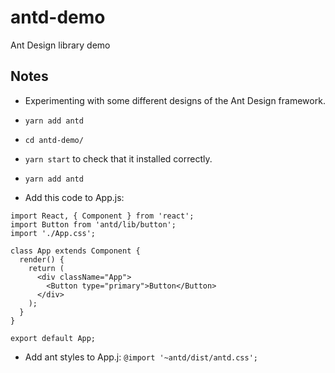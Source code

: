 # antd-demo
Ant Design library demo

## Notes

* Experimenting with some different designs of the Ant  Design framework.


* `yarn add antd`
* `cd antd-demo/`
* `yarn start` to check that it installed correctly.
* `yarn add antd`
* Add this code to App.js:
```
import React, { Component } from 'react';
import Button from 'antd/lib/button';
import './App.css';

class App extends Component {
  render() {
    return (
      <div className="App">
        <Button type="primary">Button</Button>
      </div>
    );
  }
}

export default App;
```
* Add ant styles to App.j: `@import '~antd/dist/antd.css';`




